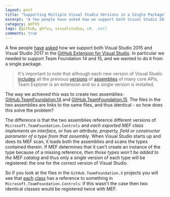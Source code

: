 ```yaml
---
layout: post
title: "Supporting Multiple Visual Studio Versions in a Single Package"
excerpt: "A few people have asked how we support both Visual Studio 2015 and Visual Studio 2017 in the GitHub Extension for Visual Studio..."
category: GHfVS
tags: [github, ghfvs, visualstudio, c#, .net]
comments: true
---
```


A few people [have](https://github.com/github/VisualStudio/issues/828) [asked](https://gitter.im/github/VisualStudio) how we support both Visual Studio 2015 and Visual Studio 2017 in the [GitHub Extension for Visual Studio](https://github.com/github/VisualStudio). In particular we needed to support Team Foundation 14 and 15, and we wanted to do it from a single package.

>  It's important to note that although each new version of Visual Studio [includes](https://www.nuget.org/packages/Microsoft.VisualStudio.Shell.Interop.12.0) all the previous [versions](https://www.nuget.org/packages/Microsoft.VisualStudio.Shell.Interop.11.0) of [assemblies](https://www.nuget.org/packages/Microsoft.VisualStudio.Shell.Interop.10.0) of many core APIs, Team Explorer is an extension and so a single version is installed.

The way we achieved this was to create two assemblies: [GitHub.TeamFoundation.14](https://github.com/github/VisualStudio/tree/master/src/GitHub.TeamFoundation.14) and [GitHub.TeamFoundation.15](https://github.com/github/VisualStudio/tree/master/src/GitHub.TeamFoundation.15). The files in the two assemblies are links to the same files, and thus identical - so how does this solve the problem?

The difference is that the two assemblies reference different versions of `Microsoft.TeamFoundation.Controls` and *each exported MEF class implements an interface, or has an attribute, property, field or constructor parameter of a type from that assembly*. When Visual Studio starts up and does its MEF scan, it loads both the assemblies and scans the types contained therein. If MEF determines that it can't create an instance of the type because of a missing reference, *then those types won't be added to the MEF catalog* and thus only a single version of each type will be registered: the one for the correct version of Visual Studio.

So if you look at the files in the `GitHub.TeamFoundation.X` projects you will see that [each](https://github.com/github/VisualStudio/blob/master/src/GitHub.TeamFoundation.14/Connect/GitHubConnectSection.cs#L26) [class](https://github.com/github/VisualStudio/blob/master/src/GitHub.TeamFoundation.14/Services/VSGitServices.cs#L31) has a reference to something in `Microsoft.TeamFoundation.Controls`: if this wasn't the case then two identical classes would be registered twice with MEF.
